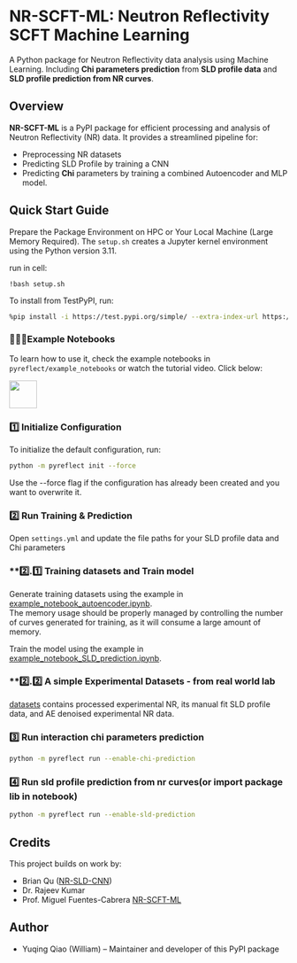 # **NR-SCFT-ML: Neutron Reflectivity SCFT Machine Learning**
A Python package for Neutron Reflectivity data analysis using Machine Learning.
Including **Chi parameters prediction** from **SLD profile data** and **SLD profile prediction from NR curves**.

## **Overview**
**NR-SCFT-ML** is a PyPI package for efficient processing and analysis of Neutron Reflectivity (NR) data. It provides a streamlined pipeline for:

- Preprocessing NR datasets  
- Predicting SLD Profile by training a CNN
- Predicting **Chi** parameters by training a combined Autoencoder and MLP model.

## **Quick Start Guide**  

Prepare the Package Environment on HPC or Your Local Machine (Large Memory Required). The `setup.sh` creates a Jupyter kernel environment using the Python version 3.11.

run in cell:
```code
!bash setup.sh
```

To install from TestPyPI, run:
```bash
%pip install -i https://test.pypi.org/simple/ --extra-index-url https://pypi.org/simple pyreflect==1.3.1
```

### 🧑🏻‍💻Example Notebooks ### 
To learn how to use it, check the example notebooks in `pyreflect/example_notebooks` or watch the tutorial video. Click below:

<a href="https://youtu.be/cc8xeLhOXDo">
  <img src="https://upload.wikimedia.org/wikipedia/commons/4/42/YouTube_icon_%282013-2017%29.png" width="50" height="50" />
</a>

### **1️⃣ Initialize Configuration**
To initialize the default configuration, run:

```bash
python -m pyreflect init --force
```
Use the --force flag if the configuration has already been created and you want to overwrite it.

### **2️⃣ Run Training & Prediction**
Open `settings.yml` and update the file paths for your SLD profile data and Chi parameters

### **2️⃣.1️⃣ Training datasets and Train model 
Generate training datasets using the example in [example_notebook_autoencoder.ipynb](pyreflect/example_notebooks/example_notebook_autoencoder.ipynb).  
The memory usage should be properly managed by controlling the number of curves generated for training, as it will consume a large amount of memory.  

Train the model using the example in [example_notebook_SLD_prediction.ipynb](pyreflect/example_notebooks/example_notebook_SLD_prediction.ipynb).

### **2️⃣.2️⃣ A simple Experimental Datasets - from real world lab 
[datasets](datasets) contains processed experimental NR, its manual fit SLD profile data, and AE denoised experimental NR data. 

### **3️⃣ Run interaction chi parameters prediction**
```bash
python -m pyreflect run --enable-chi-prediction
```

### **4️⃣ Run sld profile prediction from nr curves(or import package lib in notebook)**
```bash
python -m pyreflect run --enable-sld-prediction
```

## Credits

This project builds on work by:
- Brian Qu ([NR-SLD-CNN](https://github.com/BBQ591/NR-SLD-CNN))
- Dr. Rajeev Kumar
- Prof. Miguel Fuentes-Cabrera [NR-SCFT-ML](https://github.com/miguel-fc/NR-SCFT-ML)

## Author

- Yuqing Qiao (William) – Maintainer and developer of this PyPI package
